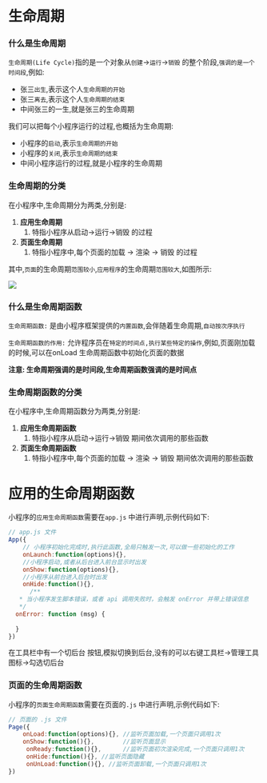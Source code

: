 # 生命周期

### 什么是生命周期

`生命周期(Life Cycle)`指的是一个对象从`创建`->`运行`->`销毁` 的整个阶段,`强调的是一个时间段`,例如:

- 张三`出生`,表示这个人`生命周期的开始`
- 张三`离去`,表示这个人`生命周期的结束`
- 中间张三的一生,就是张三的生命周期



我们可以把每个小程序运行的过程,也概括为生命周期:

- 小程序的`启动`,表示`生命周期的开始`
- 小程序的`关闭`,表示`生命周期的结束`
- 中间小程序运行的过程,就是小程序的生命周期





### 生命周期的分类

在小程序中,生命周期分为两类,分别是:

1. **应用生命周期**
   1. 特指小程序从启动->运行->销毁 的过程
2. **页面生命周期**
   1. 特指小程序中,每个页面的加载 -> 渲染 -> 销毁 的过程

其中,`页面`的生命周期`范围较小`,`应用程序`的生命周期`范围较大`,如图所示:

![](D:\学习\wanye\HTML\微信小程序\笔记\img\25-1.png)





### 什么是生命周期函数

`生命周期函数:` 是由小程序框架提供的`内置函数`,会伴随着生命周期,`自动按次序执行`

`生命周期函数的作用:` 允许程序员在`特定的时间点,执行某些特定的操作`,例如,页面刚加载的时候,可以在onLoad 生命周期函数中初始化页面的数据

**注意: 生命周期强调的是时间段,生命周期函数强调的是时间点**





### 生命周期函数的分类

在小程序中,生命周期函数分为两类,分别是:

1. **应用生命周期函数**
   1. 特指小程序从启动->运行->销毁 期间依次调用的那些函数
2. **页面生命周期函数**
   1. 特指小程序中,每个页面的加载 -> 渲染 -> 销毁  期间依次调用的那些函数





# 应用的生命周期函数

小程序的`应用生命周期函数`需要在`app.js` 中进行声明,示例代码如下:

```js
// app.js 文件
App({
    // 小程序初始化完成时,执行此函数,全局只触发一次,可以做一些初始化的工作
    onLaunch:function(options){},
    //小程序启动,或者从后台进入前台显示时出发
    onShow:function(options){},
    //小程序从前台进入后台时出发
    onHide:function(){},
      /**
   * 当小程序发生脚本错误，或者 api 调用失败时，会触发 onError 并带上错误信息
   */
  onError: function (msg) {
    
  }
})
```

在工具栏中有一个切后台 按钮,模拟切换到后台,没有的可以右键工具栏->管理工具图标->勾选切后台 





### 页面的生命周期函数

小程序的`页面生命周期函数`需要在页面的`.js` 中进行声明,示例代码如下:

```js
// 页面的 .js 文件
Page({
    onLoad:function(options){},	//监听页面加载,一个页面只调用1次
    onShow:function(){},		//监听页面显示
     onReady:function(){},		//监听页面初次渲染完成,一个页面只调用1次
     onHide:function(){}, //监听页面隐藏
     onUnLoad:function(){},	//监听页面卸载,一个页面只调用1次
})
```

